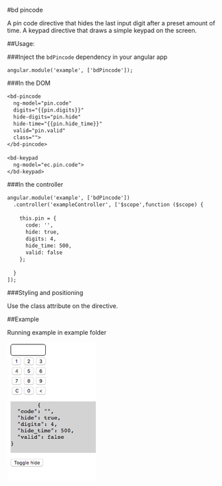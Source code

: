 #bd pincode

A pin code directive that hides the last input digit after a preset amount of time.
A keypad directive that draws a simple keypad on the screen.

##Usage:

###Inject the `bdPincode` dependency in your angular app
```
angular.module('example', ['bdPincode']);
```
###In the DOM
```
<bd-pincode
  ng-model="pin.code"
  digits="{{pin.digits}}"
  hide-digits="pin.hide"
  hide-time="{{pin.hide_time}}"
  valid="pin.valid"
  class="">
</bd-pincode>

<bd-keypad
  ng-model="ec.pin.code">
</bd-keypad>
```

###In the controller
```
angular.module('example', ['bdPincode'])
  .controller('exampleController', ['$scope',function ($scope) {

    this.pin = {
      code: '',
      hide: true,
      digits: 4,
      hide_time: 500,
      valid: false
    };

  }
]);
```

###Styling and positioning

Use the class attribute on the directive.

##Example

Running example in example folder

![example](https://github.com/jestersimpps/bd-pincode/blob/master/example/bd-pincode.png)
